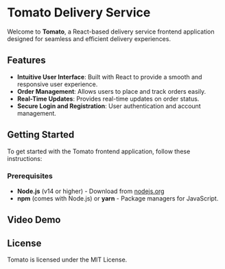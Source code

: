 # Tomato Delivery Service

Welcome to **Tomato**, a React-based delivery service frontend application designed for seamless and efficient delivery experiences.

## Features

- **Intuitive User Interface**: Built with React to provide a smooth and responsive user experience.
- **Order Management**: Allows users to place and track orders easily.
- **Real-Time Updates**: Provides real-time updates on order status.
- **Secure Login and Registration**: User authentication and account management.

## Getting Started

To get started with the Tomato frontend application, follow these instructions:

### Prerequisites

- **Node.js** (v14 or higher) - Download from [nodejs.org](https://nodejs.org/)
- **npm** (comes with Node.js) or **yarn** - Package managers for JavaScript.
## Video Demo

## License
Tomato is licensed under the MIT License.
